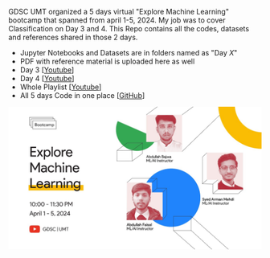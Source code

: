 GDSC UMT organized a 5 days virtual "Explore Machine Learning" bootcamp that spanned from april 1-5, 2024. My job was to cover Classification on Day 3 and 4.
This Repo contains all the codes, datasets and references shared in those 2 days.
- Jupyter Notebooks and Datasets are in folders named as "Day _X_"
- PDF with reference material is uploaded here as well
- Day 3 [[Youtube](https://youtu.be/ETJ88o8cl2Y?si=DV3DpFUSlJjgkeVP)]
- Day 4 [[Youtube](https://youtu.be/8qbzrgXUbJ0?si=kCF6AGelMu8Xhc9J)]
- Whole Playlist [[Youtube](https://youtube.com/playlist?list=PL51tcFoTrewma4Pry746uwdoavSeSiCaB&si=_1rRpl3dFa6aC-HK)]
- All 5 days Code in one place [[GitHub](https://github.com/Geeky-Hassan/5-Days-ML-Bootcamp_projects/)]

![bootcamp's poster](poster.jpg)
